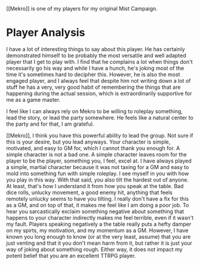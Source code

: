 [[Mekro]] is one of my players for my original Mist Campaign. 
# Player Analysis

I have a lot of interesting things to say about this player. He has certainly demonstrated himself to be probably the most versatile and well adapted player that I get to play with. I find that he complains a lot when things don't necessarily go his way and while I have a hunch, he's joking most of the time it's sometimes hard to decipher this. However, he is also the most engaged player, and I always feel that despite him not writing down a lot of stuff he has a very, very good habit of remembering the things that are happening during the actual session, which is extraordinarily supportive for me as a game master.

I feel like I can always rely on Mekro to be willing to roleplay something, lead the story, or lead the party somewhere. He feels like a natural center to the party and for that, I am grateful. 

[[Mekro]], I think you have this powerful ability to lead the group. Not sure if this is your desire, but you lead anyways. Your character is simple, motivated, and easy to GM for, which I cannot thank you enough for. A simple character is not a bad one. A simple character leaves room for the player to be the player, something you, I feel, excel at. I have always played a simple, martial character because it was not taxing for a GM and easy to mold into something fun with simple roleplay. I see myself in you with how you play in this way. With that said, you also tilt the hardest out of anyone. At least, that's how I understand it from how you speak at the table. Bad dice rolls, unlucky movement, a good enemy hit, anything that feels remotely unlucky seems to have you tilting. I really don't have a fix for this as a GM, and on top of that, it makes me feel like I am doing a poor job. To hear you sarcastically exclaim something negative about something that happens to your character indirectly makes me feel terrible, even if it wasn't my fault. Players speaking negatively a the table really puts a hefty damper on my spirts, my motivation, and my momentum as a GM. However, I have known you long enough to know (or at the very least, assume) that you are just venting and that it you don't mean harm from it, but rather it is just your way of joking about something rough. Either way, it does not impact my potent belief that you are an excellent TTRPG player.  